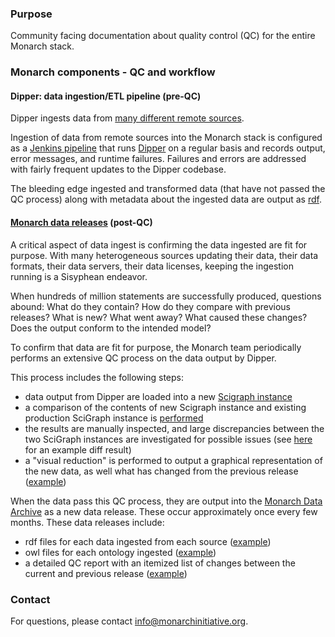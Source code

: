 ### Purpose
Community facing documentation about quality control (QC) for the entire Monarch stack.

### Monarch components - QC and workflow

#### Dipper: data ingestion/ETL pipeline (pre-QC)

Dipper ingests data from [many different remote sources](https://beta.monarchinitiative.org/about/data-sources).

Ingestion of data from remote sources into the Monarch stack is configured as a
[Jenkins pipeline](https://ci.monarchinitiative.org/blue/organizations/jenkins/dipper-pipeline/activity/)
that runs [Dipper](https://github.com/monarch-initiative/dipper) on a regular basis and records output,
error messages, and runtime failures. Failures and errors are addressed with fairly frequent updates to the Dipper
codebase.

The bleeding edge ingested and transformed data (that have not passed the QC process) along with metadata about the ingested
data are output as [rdf](https://data.monarchinitiative.org/ttl/).

#### [Monarch data releases](https://archive.monarchinitiative.org) (post-QC)

A critical aspect of data ingest is confirming the data ingested are fit for purpose. With many 
heterogeneous sources updating their data, their data formats, their data servers, their data 
licenses, keeping the ingestion running is a Sisyphean endeavor. 

When hundreds of million statements are successfully produced, questions abound: What do they contain?
How do they compare with previous releases? What is new? What went away? What caused these changes?
Does the output conform to the intended model?

To confirm that data are fit for purpose, the Monarch team periodically performs an extensive QC
process on the data output by Dipper. 

This process includes the following steps:
- data output from Dipper are loaded into a new [Scigraph instance](https://github.com/monarch-initiative/scigraph-docker)
- a comparison of the contents of new Scigraph instance and existing production SciGraph instance is [performed](https://github.com/monarch-initiative/release-utils/blob/master/scripts/monarch-count-diff.py)
- the results are manually inspected, and large discrepancies between the two SciGraph instances are investigated for 
possible issues (see [here](https://archive.monarchinitiative.org/201909/qc/monarch-diff-201909061129.html) for an example
diff result)
- a "visual reduction" is performed to output a graphical representation of the new data, as well what has changed from the previous release ([example](https://archive.monarchinitiative.org/201908/visual_reduction/))

When the data pass this QC process, they are output into 
the [Monarch Data Archive](https://archive.monarchinitiative.org) as a new data release. These
occur approximately once every few months. These data releases include:
- rdf files for each data ingested from each source ([example](https://archive.monarchinitiative.org/201909/rdf))
- owl files for each ontology ingested ([example](https://archive.monarchinitiative.org/201909/owl))
- a detailed QC report with an itemized list of changes between the current and previous release ([example](https://archive.monarchinitiative.org/201909/qc))


### Contact
For questions, please contact [info@monarchinitiative.org](mailto:info@monarchinitiative.org).
